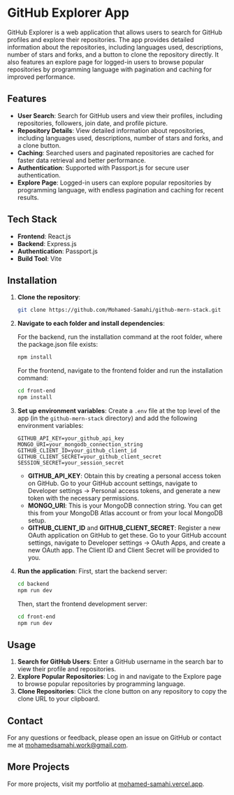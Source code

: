 # GitHub Explorer App

GitHub Explorer is a web application that allows users to search for GitHub profiles and explore their repositories. The app provides detailed information about the repositories, including languages used, descriptions, number of stars and forks, and a button to clone the repository directly. It also features an explore page for logged-in users to browse popular repositories by programming language with pagination and caching for improved performance.

## Features

- **User Search**: Search for GitHub users and view their profiles, including repositories, followers, join date, and profile picture.
- **Repository Details**: View detailed information about repositories, including languages used, descriptions, number of stars and forks, and a clone button.
- **Caching**: Searched users and paginated repositories are cached for faster data retrieval and better performance.
- **Authentication**: Supported with Passport.js for secure user authentication.
- **Explore Page**: Logged-in users can explore popular repositories by programming language, with endless pagination and caching for recent results.

## Tech Stack

- **Frontend**: React.js
- **Backend**: Express.js
- **Authentication**: Passport.js
- **Build Tool**: Vite

## Installation

1. **Clone the repository**:
    ```sh
    git clone https://github.com/Mohamed-Samahi/github-mern-stack.git
    ```

2. **Navigate to each folder and install dependencies**:

    For the backend, run the installation command at the root folder, where the package.json file exists:
    ```sh
    npm install
    ```

    For the frontend, navigate to the frontend folder and run the installation command:
    ```sh
    cd front-end
    npm install
    ```

3. **Set up environment variables**:
    Create a `.env` file at the top level of the app (in the `github-mern-stack` directory) and add the following environment variables:

    ```env
    GITHUB_API_KEY=your_github_api_key
    MONGO_URI=your_mongodb_connection_string
    GITHUB_CLIENT_ID=your_github_client_id
    GITHUB_CLIENT_SECRET=your_github_client_secret
    SESSION_SECRET=your_session_secret
    ```

    - **GITHUB_API_KEY**: Obtain this by creating a personal access token on GitHub. Go to your GitHub account settings, navigate to Developer settings -> Personal access tokens, and generate a new token with the necessary permissions.
    - **MONGO_URI**: This is your MongoDB connection string. You can get this from your MongoDB Atlas account or from your local MongoDB setup.
    - **GITHUB_CLIENT_ID** and **GITHUB_CLIENT_SECRET**: Register a new OAuth application on GitHub to get these. Go to your GitHub account settings, navigate to Developer settings -> OAuth Apps, and create a new OAuth app. The Client ID and Client Secret will be provided to you.

4. **Run the application**:
    First, start the backend server:
    ```sh
    cd backend
    npm run dev
    ```

    Then, start the frontend development server:
    ```sh
    cd front-end
    npm run dev
    ```

## Usage

1. **Search for GitHub Users**: Enter a GitHub username in the search bar to view their profile and repositories.
2. **Explore Popular Repositories**: Log in and navigate to the Explore page to browse popular repositories by programming language.
3. **Clone Repositories**: Click the clone button on any repository to copy the clone URL to your clipboard.

## Contact

For any questions or feedback, please open an issue on GitHub or contact me at [mohamedsamahi.work@gmail.com](mailto:mohamedsamahi.work@gmail.com).

## More Projects

For more projects, visit my portfolio at [mohamed-samahi.vercel.app](https://mohamed-samahi.vercel.app/).
